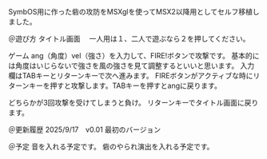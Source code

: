 SymbOS用に作った砦の攻防をMSXglを使ってMSX2以降用としてセルフ移植しました。

＠遊び方
タイトル画面　
一人用は１、二人で遊ぶなら２を押してください。

ゲーム
ang（角度）vel（強さ）を入力して、FIRE!ボタンで攻撃です。
基本的には角度はいじらないで強さを風の強さを見て調整するといいと思います。
入力欄はTABキーとリターンキーで次へ進みます。
FIREボタンがアクティブな時にリターンキーを押すと攻撃します。TABキーを押すとangに戻ります。

どちらかが3回攻撃を受けてしまうと負け。
リターンキーでタイトル画面に戻ります。

＠更新履歴
2025/9/17　v0.01 最初のバージョン


＠予定
音を入れる予定です。
砦のやられ演出を入れる予定です。

